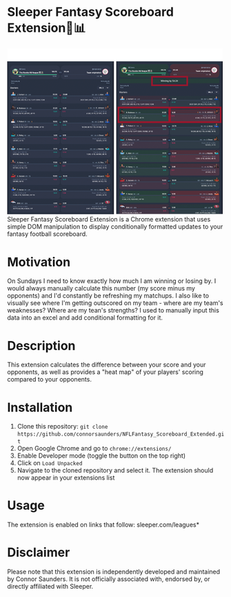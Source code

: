 # Sleeper Fantasy Scoreboard Extension🏈📊
<img src="SleeperDemo.png" alt="Demo" width="500"/>
Sleeper Fantasy Scoreboard Extension is a Chrome extension that uses simple DOM manipulation to display conditionally formatted updates to your fantasy football scoreboard.

# Motivation
On Sundays I need to know exactly how much I am winning or losing by. I would always manually calculate this number (my score minus my opponents) and I'd constantly be refreshing my matchups. I also like to visually see where I'm getting outscored on my team - where are my team's weaknesses? Where are my tean's strengths? I used to manually input this data into an excel and add conditional formatting for it.

# Description
This extension calculates the difference between your score and your opponents, as well as provides a "heat map" of your players' scoring compared to your opponents.

# Installation
1. Clone this repository: `git clone https://github.com/connorsaunders/NFLFantasy_Scoreboard_Extended.git`
2. Open Google Chrome and go to `chrome://extensions/`
3. Enable Developer mode (toggle the button on the top right)
4. Click on `Load Unpacked`
5. Navigate to the cloned repository and select it. The extension should now appear in your extensions list

# Usage
The extension is enabled on links that follow:
sleeper.com/leagues*

# Disclaimer
Please note that this extension is independently developed and maintained by Connor Saunders. It is not officially associated with, endorsed by, or directly affiliated with Sleeper.
